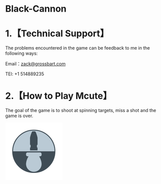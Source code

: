 # Black-Cannon

# 1.【Technical Support】

The problems encountered in the game can be feedback to me in the following ways:

Email：zack@grossbart.com

TEl: +1 514889235



# 2.【How to Play Mcute】
The goal of the game is to shoot at spinning targets, miss a shot and the game is over.


![image](https://github.com/ARCKing/Black-Cannon/blob/master/icon-60%403x.png)

